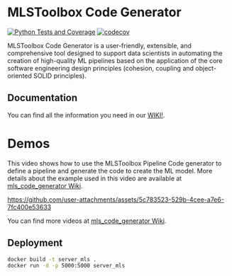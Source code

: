 # MLSToolbox Code Generator

[![Python Tests and Coverage](https://github.com/MLSToolbox/mls_code_generator/actions/workflows/main.yml/badge.svg)](https://github.com/MLSToolbox/mls_code_generator/actions/workflows/main.yml)
[![codecov](https://codecov.io/github/MLSToolbox/mls_code_generator/graph/badge.svg)](https://codecov.io/github/MLSToolbox/mls_code_generator)

MLSToolbox Code Generator is a user-friendly, extensible, and comprehensive tool designed to support data scientists in automating the creation of high-quality ML pipelines based on the application of the core software engineering design principles (cohesion, coupling and object-oriented SOLID principles).

## Documentation
You can find all the information you need in our [WIKI!](https://github.com/MLSToolbox/mls_code_generator/wiki).

# Demos
This video shows how to use the MLSToolbox Pipeline Code generator to define a pipeline and generate the code to create the ML model. More details about the example used in this video are available at [mls_code_generator Wiki](https://github.com/MLSToolbox/mls_code_generator/wiki/Diabetes-prediction).

https://github.com/user-attachments/assets/5c783523-529b-4cee-a7e6-7fc400e53633

You can find more videos at [mls_code_generator Wiki](https://github.com/MLSToolbox/mls_code_generator/wiki/Videos).

## Deployment
```bash
docker build -t server_mls .
docker run -d -p 5000:5000 server_mls
```
